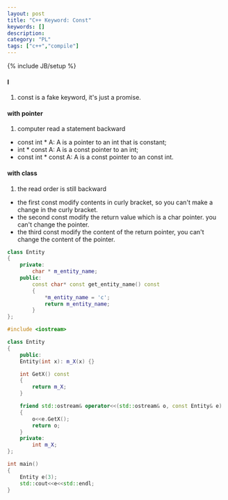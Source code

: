 ```yaml
---
layout: post
title: "C++ Keyword: Const"
keywords: []
description: 
category: "PL"
tags: ["c++","compile"]
---
```

{% include JB/setup %}


#### I
1. const is a fake keyword, it's just a promise.

#### with pointer
1. computer read a statement backward
- const int \* A: A is a pointer to an int that is constant;
- int \* const A: A is a const pointer to an int;
- const int \* const A: A is a const pointer to an const int.



#### with class
1. the read order is still backward
- the first const modify contents in curly bracket, so you can't make a change
  in the curly bracket.
- the second const modify the return value which is a char pointer. you can't
  change the pointer.
- the third const modify the content of the return pointer, you can't change the
  content of the pointer.


```cpp
class Entity
{
    private:
        char * m_entity_name;
    public:
        const char* const get_entity_name() const
        {
            *m_entity_name = 'c';
            return m_entity_name;
        }
};
```


```cpp
#include <iostream>

class Entity 
{
	public:
	Entity(int x): m_X(x) {}

	int GetX() const 
	{
		return m_X;
	}

	friend std::ostream& operator<<(std::ostream& o, const Entity& e)
	{
		o<<e.GetX();
		return o;
	}
	private:
		int m_X;
};

int main()
{
	Entity e(3);
	std::cout<<e<<std::endl;
}

```






